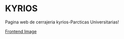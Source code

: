 # KYRIOS
Pagina web de cerrajeria kyrios-Parcticas Universitarias!

[Frontend Image](./images/frontend.gif)
